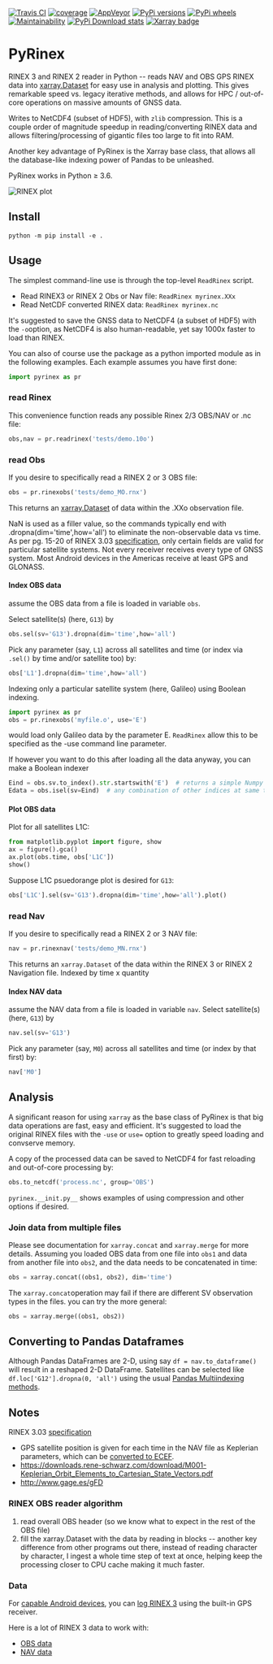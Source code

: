 [![Travis CI](https://travis-ci.org/scivision/pyrinex.svg?branch=master)](https://travis-ci.org/scivision/pyrinex)
[![coverage](https://coveralls.io/repos/scivision/pyrinex/badge.svg?branch=master&service=github)](https://coveralls.io/github/scivision/pyrinex?branch=master)
[![AppVeyor](https://ci.appveyor.com/api/projects/status/sxxqc77q7l3669dd?svg=true)](https://ci.appveyor.com/project/scivision/pyrinex)
[![PyPi versions](https://img.shields.io/pypi/pyversions/pyrinex.svg)](https://pypi.python.org/pypi/pyrinex)
[![PyPi wheels](https://img.shields.io/pypi/format/pyrinex.svg)](https://pypi.python.org/pypi/pyrinex)
[![Maintainability](https://api.codeclimate.com/v1/badges/69ce95c25db88777ed63/maintainability)](https://codeclimate.com/github/scivision/pyrinex/maintainability)
[![PyPi Download stats](http://pepy.tech/badge/pyrinex)](http://pepy.tech/project/pyrinex)
[![Xarray badge](https://img.shields.io/badge/powered%20by-xarray-orange.svg?style=flat)](http://xarray.pydata.org/en/stable/why-xarray.html)

# PyRinex

RINEX 3 and RINEX 2 reader in Python -- reads NAV and OBS GPS RINEX data
into
[xarray.Dataset](http://xarray.pydata.org/en/stable/api.html#dataset)
for easy use in analysis and plotting. This gives remarkable speed vs.
legacy iterative methods, and allows for HPC / out-of-core operations on
massive amounts of GNSS data.

Writes to NetCDF4 (subset of HDF5), with `zlib` compression. This is a
couple order of magnitude speedup in reading/converting RINEX data and
allows filtering/processing of gigantic files too large to fit into RAM.

Another key advantage of PyRinex is the Xarray base class, that allows
all the database-like indexing power of Pandas to be unleashed.

PyRinex works in Python &ge; 3.6.

![RINEX plot](tests/example_plot.png)

## Install

    python -m pip install -e .

## Usage

The simplest command-line use is through the top-level `ReadRinex` script.

-   Read RINEX3 or RINEX 2 Obs or Nav file: `ReadRinex myrinex.XXx`
-   Read NetCDF converted RINEX data: `ReadRinex myrinex.nc`

It's suggested to save the GNSS data to NetCDF4 (a subset of HDF5) with the `-o`option,
as NetCDF4 is also human-readable, yet say 1000x faster to load than RINEX.

You can also of course use the package as a python imported module as in
the following examples. Each example assumes you have first done:

```python
import pyrinex as pr
```

### read Rinex

This convenience function reads any possible Rinex 2/3 OBS/NAV or .nc
file:

```python
obs,nav = pr.readrinex('tests/demo.10o')
```

### read Obs

If you desire to specifically read a RINEX 2 or 3 OBS file:

```python
obs = pr.rinexobs('tests/demo_MO.rnx')
```

This returns an
[xarray.Dataset](http://xarray.pydata.org/en/stable/api.html#dataset) of
data within the .XXo observation file.

NaN is used as a filler value, so the commands typically end with
.dropna(dim='time',how='all') to eliminate the non-observable data vs
time. As per pg. 15-20 of RINEX 3.03
[specification](ftp://igs.org/pub/data/format/rinex303.pdf), 
only certain fields are valid for particular satellite systems. 
Not every receiver receives every type of GNSS system. 
Most Android devices in the Americas receive at least GPS and GLONASS.

#### Index OBS data

assume the OBS data from a file is loaded in variable `obs`.

Select satellite(s) (here, `G13`) by
```python
obs.sel(sv='G13').dropna(dim='time',how='all')
```

Pick any parameter (say, `L1`) across all satellites and time (or index via `.sel()` by time and/or satellite too) by:
```python
obs['L1'].dropna(dim='time',how='all')
```

Indexing only a particular satellite system (here, Galileo) using Boolean indexing.
```python
import pyrinex as pr
obs = pr.rinexobs('myfile.o', use='E')
```
would load only Galileo data by the parameter E.
`ReadRinex` allow this to be specified as the -use command line parameter.

If however you want to do this after loading all the data anyway, you can make a Boolean indexer
```python
Eind = obs.sv.to_index().str.startswith('E')  # returns a simple Numpy boolean 1-D array
Edata = obs.isel(sv=Eind)  # any combination of other indices at same time or before/after also possible
```

####  Plot OBS data

Plot for all satellites L1C:
```python
from matplotlib.pyplot import figure, show
ax = figure().gca()
ax.plot(obs.time, obs['L1C'])
show()
```

Suppose L1C psuedorange plot is desired for `G13`:
```python
obs['L1C'].sel(sv='G13').dropna(dim='time',how='all').plot()
```

### read Nav


If you desire to specifically read a RINEX 2 or 3 NAV file:
```python
nav = pr.rinexnav('tests/demo_MN.rnx')
```

This returns an `xarray.Dataset` of the data within the RINEX 3 or RINEX 2 Navigation file.
Indexed by time x quantity


#### Index NAV data

assume the NAV data from a file is loaded in variable `nav`.
Select satellite(s) (here, `G13`) by
```python
nav.sel(sv='G13')
```

Pick any parameter (say, `M0`) across all satellites and time (or index by that first) by:
```python
nav['M0']
```

## Analysis 
A significant reason for using `xarray` as the base class of PyRinex is that big data operations are fast, easy and efficient. 
It's suggested to load the original RINEX files with the `-use` or `use=` option to greatly speed loading and convserve memory.

A copy of the processed data can be saved to NetCDF4 for fast reloading and out-of-core processing by:
```python
obs.to_netcdf('process.nc', group='OBS')
```
`pyrinex.__init.py__` shows examples of using compression and other options if desired.

### Join data from multiple files
Please see documentation for `xarray.concat` and `xarray.merge` for more details.
Assuming you loaded OBS data from one file into `obs1` and data from another file into `obs2`, and the data needs to be concatenated in time:
```python
obs = xarray.concat((obs1, obs2), dim='time')
```
The `xarray.concat`operation may fail if there are different SV observation types in the files. 
you can try the more general:
```python
obs = xarray.merge((obs1, obs2))
```

## Converting to Pandas Dataframes
Although Pandas DataFrames are 2-D, using say `df = nav.to_dataframe()` will result in a reshaped 2-D DataFrame.
Satellites can be selected like `df.loc['G12'].dropna(0, 'all')` using the usual 
[Pandas Multiindexing methods](http://pandas.pydata.org/pandas-docs/stable/advanced.html).

## Notes
 
RINEX 3.03 [specification](ftp://igs.org/pub/data/format/rinex303.pdf)

-   GPS satellite position is given for each time in the NAV file as
    Keplerian parameters, which can be 
    [converted to ECEF](https://ascelibrary.org/doi/pdf/10.1061/9780784411506.ap03).
-   <https://downloads.rene-schwarz.com/download/M001-Keplerian_Orbit_Elements_to_Cartesian_State_Vectors.pdf>
-   <http://www.gage.es/gFD>

### RINEX OBS reader algorithm

1.  read overall OBS header (so we know what to expect in the rest of the OBS file)
2.  fill the xarray.Dataset with the data by reading in blocks --
    another key difference from other programs out there, instead of
    reading character by character, I ingest a whole time step of text
    at once, helping keep the processing closer to CPU cache making it
    much faster.

### Data

For 
[capable Android devices](https://developer.android.com/guide/topics/sensors/gnss.html),
you can 
[log RINEX 3](https://play.google.com/store/apps/details?id=de.geopp.rinexlogger)
using the built-in GPS receiver.

Here is a lot of RINEX 3 data to work with:

-   [OBS data](ftp://data-out.unavco.org/pub/rinex3/obs/)
-   [NAV data](ftp://data-out.unavco.org/pub/rinex3/nav)

